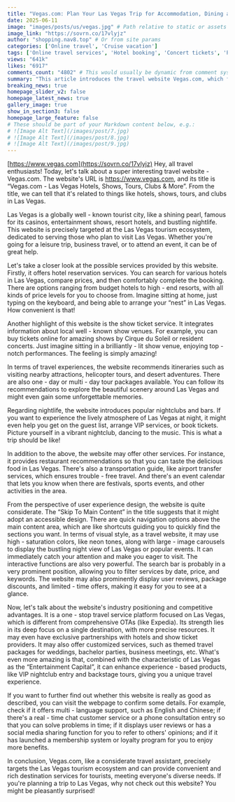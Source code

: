 ```yaml
---
title: "Vegas.com: Plan Your Las Vegas Trip for Accommodation, Dining and Entertainment in One Stop and Start an Amazing Journey"
date: 2025-06-11
image: "images/posts/us/vegas.jpg" # Path relative to static or assets
image_link: "https://sovrn.co/17vlyjz"
author: "shopping.nav8.top" # Or from site params
categories: ['Online travel', 'Cruise vacation']
tags: ['Online travel services', 'Hotel booking', 'Concert tickets', 'Performance event tickets', 'Ticket trading services', 'Vacation package booking', 'Delicacies', 'Multi-language services', 'Member plan', 'Customer service', 'Online chat services', 'Telephone consultation services']
views: "641k"
likes: "6917"
comments_count: "4802" # This would usually be dynamic from comment system
summary: "This article introduces the travel website Vegas.com, which focuses on the Las Vegas travel ecosystem and offers services such as hotel reservations, show tickets, and travel experiences. The website features a user - friendly design with quick navigation and powerful interactive functions. As a one - stop platform, it has advantages like in - depth focus and can meet diverse needs. If you're planning a trip to Las Vegas, it's worth a look."
breaking_news: true   
homepage_slider_v2: false  
homepage_latest_news: true  
gallery_image: true  
show_in_section3: false
homepage_large_feature: false
# These should be part of your Markdown content below, e.g.:
# ![Image Alt Text](/images/post/7.jpg)
# ![Image Alt Text](/images/post/8.jpg)
# ![Image Alt Text](/images/post/9.jpg)
---
```

[https://www.vegas.com](https://sovrn.co/17vlyjz)
Hey, all travel enthusiasts! Today, let's talk about a super interesting travel website - Vegas.com. The website's URL is https://www.vegas.com, and its title is “Vegas.com - Las Vegas Hotels, Shows, Tours, Clubs & More”. From the title, we can tell that it's related to things like hotels, shows, tours, and clubs in Las Vegas.

Las Vegas is a globally well - known tourist city, like a shining pearl, famous for its casinos, entertainment shows, resort hotels, and bustling nightlife. This website is precisely targeted at the Las Vegas tourism ecosystem, dedicated to serving those who plan to visit Las Vegas. Whether you're going for a leisure trip, business travel, or to attend an event, it can be of great help.

Let's take a closer look at the possible services provided by this website. Firstly, it offers hotel reservation services. You can search for various hotels in Las Vegas, compare prices, and then comfortably complete the booking. There are options ranging from budget hotels to high - end resorts, with all kinds of price levels for you to choose from. Imagine sitting at home, just typing on the keyboard, and being able to arrange your “nest” in Las Vegas. How convenient is that!

Another highlight of this website is the show ticket service. It integrates information about local well - known show venues. For example, you can buy tickets online for amazing shows by Cirque du Soleil or resident concerts. Just imagine sitting in a brilliantly - lit show venue, enjoying top - notch performances. The feeling is simply amazing!

In terms of travel experiences, the website recommends itineraries such as visiting nearby attractions, helicopter tours, and desert adventures. There are also one - day or multi - day tour packages available. You can follow its recommendations to explore the beautiful scenery around Las Vegas and might even gain some unforgettable memories.

Regarding nightlife, the website introduces popular nightclubs and bars. If you want to experience the lively atmosphere of Las Vegas at night, it might even help you get on the guest list, arrange VIP services, or book tickets. Picture yourself in a vibrant nightclub, dancing to the music. This is what a trip should be like!

In addition to the above, the website may offer other services. For instance, it provides restaurant recommendations so that you can taste the delicious food in Las Vegas. There's also a transportation guide, like airport transfer services, which ensures trouble - free travel. And there's an event calendar that lets you know when there are festivals, sports events, and other activities in the area.

From the perspective of user experience design, the website is quite considerate. The “Skip To Main Content” in the title suggests that it might adopt an accessible design. There are quick navigation options above the main content area, which are like shortcuts guiding you to quickly find the sections you want. In terms of visual style, as a travel website, it may use high - saturation colors, like neon tones, along with large - image carousels to display the bustling night view of Las Vegas or popular events. It can immediately catch your attention and make you eager to visit. The interactive functions are also very powerful. The search bar is probably in a very prominent position, allowing you to filter services by date, price, and keywords. The website may also prominently display user reviews, package discounts, and limited - time offers, making it easy for you to see at a glance.

Now, let's talk about the website's industry positioning and competitive advantages. It is a one - stop travel service platform focused on Las Vegas, which is different from comprehensive OTAs (like Expedia). Its strength lies in its deep focus on a single destination, with more precise resources. It may even have exclusive partnerships with hotels and show ticket providers. It may also offer customized services, such as themed travel packages for weddings, bachelor parties, business meetings, etc. What's even more amazing is that, combined with the characteristic of Las Vegas as the “Entertainment Capital”, it can enhance experience - based products, like VIP nightclub entry and backstage tours, giving you a unique travel experience.

If you want to further find out whether this website is really as good as described, you can visit the webpage to confirm some details. For example, check if it offers multi - language support, such as English and Chinese; if there's a real - time chat customer service or a phone consultation entry so that you can solve problems in time; if it displays user reviews or has a social media sharing function for you to refer to others' opinions; and if it has launched a membership system or loyalty program for you to enjoy more benefits.

In conclusion, Vegas.com, like a considerate travel assistant, precisely targets the Las Vegas tourism ecosystem and can provide convenient and rich destination services for tourists, meeting everyone's diverse needs. If you're planning a trip to Las Vegas, why not check out this website? You might be pleasantly surprised! 
